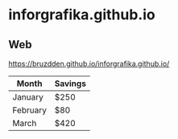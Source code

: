 # inforgrafika.github.io
## Web
https://bruzdden.github.io/inforgrafika.github.io/

| Month    | Savings |
| -------- | ------- |
| January  | $250    |
| February | $80     |
| March    | $420    |
